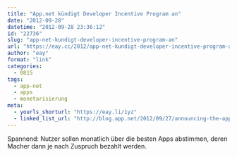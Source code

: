 ```yaml
---
title: "App.net kündigt Developer Incentive Program an"
date: "2012-09-28"
datetime: "2012-09-28 23:36:12"
id: "22736"
slug: "app-net-kundigt-developer-incentive-program-an"
url: "https://eay.cc/2012/app-net-kundigt-developer-incentive-program-an/"
author: "eay"
format: "link"
categories:
  - 0815
tags:
  - app-net
  - apps
  - monetarisierung
meta:
  - yourls_shorturl: "https://eay.li/1yz"
  - linked_list_url: "http://blog.app.net/2012/09/27/announcing-the-app-net-developer-incentive-program/"
---
```


Spannend: Nutzer sollen monatlich über die besten Apps abstimmen, deren Macher dann je nach Zuspruch bezahlt werden.
